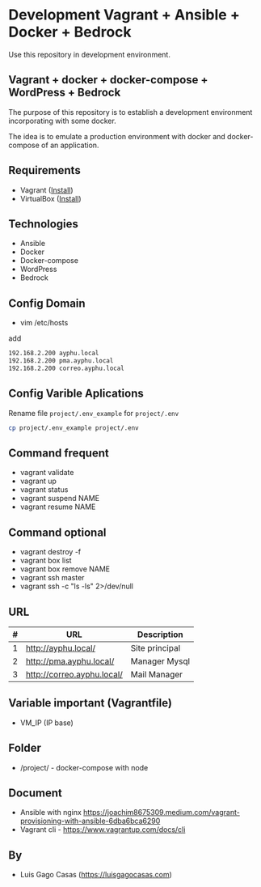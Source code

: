 # Development Vagrant + Ansible + Docker + Bedrock

Use this repository in development environment.

## Vagrant + docker + docker-compose + WordPress + Bedrock

The purpose of this repository is to establish a development environment incorporating with some docker.

The idea is to emulate a production environment with docker and docker-compose of an application.

## Requirements

- Vagrant ([Install](https://www.vagrantup.com/downloads))
- VirtualBox ([Install](https://www.virtualbox.org/wiki/Downloads))

## Technologies

- Ansible
- Docker
- Docker-compose
- WordPress
- Bedrock

## Config Domain

- vim /etc/hosts

add

```bash
192.168.2.200 ayphu.local
192.168.2.200 pma.ayphu.local
192.168.2.200 correo.ayphu.local
```

## Config Varible Aplications

Rename file `project/.env_example` for `project/.env`

```bash
cp project/.env_example project/.env
```

## Command frequent

- vagrant validate
- vagrant up
- vagrant status
- vagrant suspend NAME
- vagrant resume NAME

## Command optional

- vagrant destroy -f
- vagrant box list
- vagrant box remove NAME
- vagrant ssh master
- vagrant ssh -c "ls -ls" 2>/dev/null

## URL

|  # | URL  | Description  |
|---|---|---|
|  1 | http://ayphu.local/  |  Site principal |
| 2  | http://pma.ayphu.local/  | Manager Mysql  |
| 3  | http://correo.ayphu.local/  |  Mail Manager |

## Variable important (Vagrantfile)

- VM_IP (IP base)

## Folder

- /project/ - docker-compose with node

## Document

- Ansible with nginx https://joachim8675309.medium.com/vagrant-provisioning-with-ansible-6dba6bca6290
- Vagrant cli - https://www.vagrantup.com/docs/cli


## By

- Luis Gago Casas (https://luisgagocasas.com)